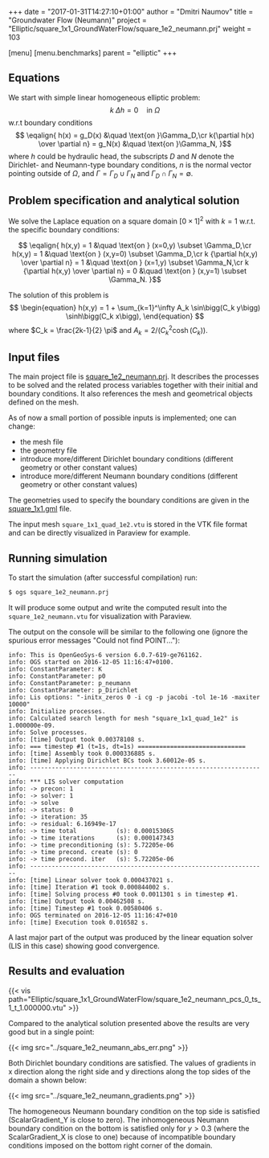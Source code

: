 +++
date = "2017-01-31T14:27:10+01:00"
author = "Dmitri Naumov"
title = "Groundwater Flow (Neumann)"
project = "Elliptic/square_1x1_GroundWaterFlow/square_1e2_neumann.prj"
weight = 103

[menu]
  [menu.benchmarks]
    parent = "elliptic"
+++

## Equations

We start with simple linear homogeneous elliptic problem:
$$
\begin{equation}
k\; \Delta h = 0 \quad \text{in }\Omega
\end{equation}$$
w.r.t boundary conditions
$$
\eqalign{
h(x) = g_D(x) &\quad \text{on }\Gamma_D,\cr
k{\partial h(x) \over \partial n} = g_N(x) &\quad \text{on }\Gamma_N,
}$$
where $h$ could be hydraulic head, the subscripts $D$ and $N$ denote the Dirichlet- and Neumann-type boundary conditions, $n$ is the normal vector pointing outside of $\Omega$, and $\Gamma = \Gamma_D \cup \Gamma_N$ and $\Gamma_D \cap \Gamma_N = \emptyset$.

## Problem specification and analytical solution

We solve the Laplace equation on a square domain $[0\times 1]^2$ with $k = 1$ w.r.t. the specific boundary conditions:

$$
\eqalign{
h(x,y) = 1 &\quad \text{on } (x=0,y) \subset \Gamma_D,\cr
h(x,y) = 1 &\quad \text{on } (x,y=0) \subset \Gamma_D,\cr
k {\partial h(x,y) \over \partial n} = 1 &\quad \text{on } (x=1,y) \subset \Gamma_N,\cr
k {\partial h(x,y) \over \partial n} = 0 &\quad \text{on } (x,y=1) \subset \Gamma_N.
}$$

The solution of this problem is
$$
\begin{equation}
h(x,y) = 1 + \sum_{k=1}^\infty A_k \sin\bigg(C_k y\bigg) \sinh\bigg(C_k x\bigg),
\end{equation}
$$
where $C_k = \frac{2k-1}{2} \pi$ and $A_k = 2 \Big/ \Big(C_k^2 \cosh\big(C_k\big)\Big)$.

## Input files

The main project file is [square_1e2_neumann.prj](https://github.com/ufz/ogs-data/blob/master/Elliptic/square_1x1_GroundWaterFlow/square_1e2.prj). It describes the processes to be solved and the related process variables together with their initial and boundary conditions. It also references the mesh and geometrical objects defined on the mesh.

As of now a small portion of possible inputs is implemented; one can change:
 - the mesh file
 - the geometry file
 - introduce more/different Dirichlet boundary conditions (different geometry or other constant values)
 - introduce more/different Neumann boundary conditions (different geometry or other constant values)

The geometries used to specify the boundary conditions are given in the [square_1x1.gml](https://github.com/ufz/ogs-data/blob/master/Elliptic/square_1x1_GroundWaterFlow/square_1x1.gml) file.

The input mesh `square_1x1_quad_1e2.vtu` is stored in the VTK file format and can be directly visualized in Paraview for example.

## Running simulation

To start the simulation (after successful compilation) run:
```bash
$ ogs square_1e2_neumann.prj
```

It will produce some output and write the computed result into the `square_1e2_neumann.vtu` for visualization with Paraview.

The output on the console will be similar to the following one (ignore the spurious error messages "Could not find POINT..."):
```
info: This is OpenGeoSys-6 version 6.0.7-619-ge761162.
info: OGS started on 2016-12-05 11:16:47+0100.
info: ConstantParameter: K
info: ConstantParameter: p0
info: ConstantParameter: p_neumann
info: ConstantParameter: p_Dirichlet
info: Lis options: "-initx_zeros 0 -i cg -p jacobi -tol 1e-16 -maxiter 10000"
info: Initialize processes.
info: Calculated search length for mesh "square_1x1_quad_1e2" is 1.000000e-09.
info: Solve processes.
info: [time] Output took 0.00378108 s.
info: === timestep #1 (t=1s, dt=1s) ==============================
info: [time] Assembly took 0.000336885 s.
info: [time] Applying Dirichlet BCs took 3.60012e-05 s.
info: ------------------------------------------------------------------
info: *** LIS solver computation
info: -> precon: 1
info: -> solver: 1
info: -> solve
info: -> status: 0
info: -> iteration: 35
info: -> residual: 6.16949e-17
info: -> time total           (s): 0.000153065
info: -> time iterations      (s): 0.000147343
info: -> time preconditioning (s): 5.72205e-06
info: -> time precond. create (s): 0
info: -> time precond. iter   (s): 5.72205e-06
info: ------------------------------------------------------------------
info: [time] Linear solver took 0.000437021 s.
info: [time] Iteration #1 took 0.000844002 s.
info: [time] Solving process #0 took 0.0011301 s in timestep #1.
info: [time] Output took 0.00462508 s.
info: [time] Timestep #1 took 0.00580406 s.
info: OGS terminated on 2016-12-05 11:16:47+010
info: [time] Execution took 0.016582 s.
```

A last major part of the output was produced by the linear equation solver (LIS in this case) showing good convergence.

## Results and evaluation

{{< vis path="Elliptic/square_1x1_GroundWaterFlow/square_1e2_neumann_pcs_0_ts_1_t_1.000000.vtu" >}}

Compared to the analytical solution presented above the results are very good but in a single point:

{{< img src="../square_1e2_neumann_abs_err.png" >}}

Both Dirichlet boundary conditions are satisfied.
The values of gradients in x direction along the right side and y directions along the top sides of the domain a shown below:

{{< img src="../square_1e2_neumann_gradients.png" >}}

The homogeneous Neumann boundary condition on the top side is satisfied (ScalarGradient_Y is close to zero).
The inhomogeneous Neumann boundary condition on the bottom is satisfied only for $y > 0.3$ (where the ScalarGradient_X is close to one) because of incompatible boundary conditions imposed on the bottom right corner of the domain.

